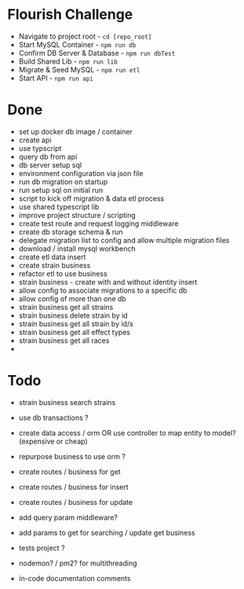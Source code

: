 # Flourish Challenge

- Navigate to project root - `cd [repo_root]`
- Start MySQL Container - `npm run db`
- Confirm DB Server & Database - `npm run dbTest`
- Build Shared Lib - `npm run lib`
- Migrate & Seed MySQL - `npm run etl`
- Start API - `npm run api`


# Done

- set up docker db image / container
- create api
- use typscript
- query db from api
- db server setup sql
- environment configuration via json file
- run db migration on startup
- run setup sql on initial run
- script to kick off migration & data etl process
- use shared typescript lib
- improve project structure / scripting
- create test route and request logging middleware
- create db storage schema & run
- delegate migration list to config and allow multiple migration files
- download / install mysql workbench
- create etl data insert
- create strain business
- refactor etl to use business
- strain business - create with and without identity insert
- allow config to associate migrations to a specific db
- allow config of more than one db
- strain business get all strains
- strain business delete strain by id
- strain business get all strain by id/s
- strain business get all effect types
- strain business get all races
- 

# Todo

- strain business search strains
- use db transactions ? 
- create data access / orm OR use controller to map entity to model? (expensive or cheap)
- repurpose business to use orm ?
- create routes / business for get
- create routes / business for insert
- create routes / business for update
- add query param middleware?
- add params to get for searching / update get business

- tests project ?
- nodemon? / pm2? for multithreading
- in-code documentation comments
